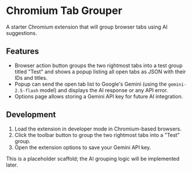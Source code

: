 # Chromium Tab Grouper

A starter Chromium extension that will group browser tabs using AI suggestions.

## Features

- Browser action button groups the two rightmost tabs into a test group titled "Test" and shows a popup listing all open tabs as JSON with their IDs and titles.
- Popup can send the open tab list to Google's Gemini (using the `gemini-2.5-flash` model) and displays the AI response or any API error.
- Options page allows storing a Gemini API key for future AI integration.

## Development

1. Load the extension in developer mode in Chromium-based browsers.
2. Click the toolbar button to group the two rightmost tabs into a "Test" group.
3. Open the extension options to save your Gemini API key.

This is a placeholder scaffold; the AI grouping logic will be implemented later.
